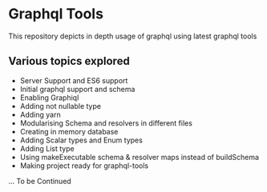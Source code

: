 # Graphql Tools

This repository depicts in depth usage of graphql using latest graphql tools

## Various topics explored
* Server Support and ES6 support
* Initial graphql support and schema
* Enabling Graphiql
* Adding not nullable type
* Adding yarn
* Modularising Schema and resolvers in different files
* Creating in memory database
* Adding Scalar types and Enum types
* Adding List type
* Using makeExecutable schema & resolver maps instead of buildSchema
* Making project ready for graphql-tools


... To be Continued


